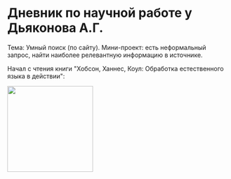 # Дневник по научной работе у Дьяконова А.Г.

Тема: Умный поиск (по сайту). Мини-проект: есть неформальный запрос, найти наиболее релевантную информацию в источнике.



Начал с чтения книги "Хобсон, Ханнес, Коул: Обработка естественного языка в действии":

<img src="https://user-images.githubusercontent.com/72136589/139948459-4e404531-92a7-49dc-bd9b-54ef35f631dd.png" width="195" height="92*3">
